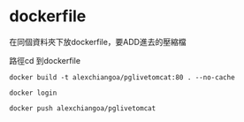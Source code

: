 # dockerfile

在同個資料夾下放dockerfile，要ADD進去的壓縮檔

路徑cd 到dockerfile

`docker build -t alexchiangoa/pglivetomcat:80 . --no-cache`

`docker login`

`docker push alexchiangoa/pglivetomcat`


